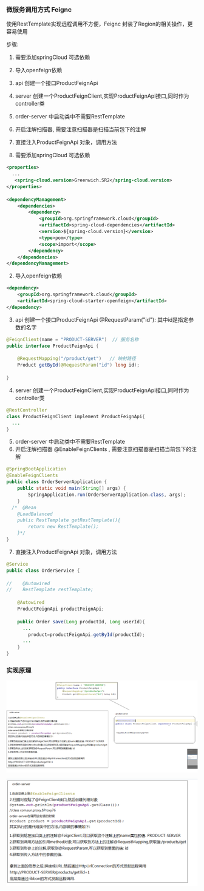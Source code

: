 
### 微服务调用方式 Feignc

使用RestTemplate实现远程调用不方便，Feignc 封装了Region的相关操作，更容易使用

步骤:
1. 需要添加springCloud 可选依赖
2. 导入openfeign依赖
3. api 创建一个接口ProductFeignApi
4. server 创建一个ProductFeignClient,实现ProductFeignApi接口,同时作为controller类
5. order-server 中启动类中不需要RestTemplate
6. 开启注解扫描器, 需要注意扫描器是扫描当前包下的注解
7. 直接注入ProductFeignApi 对象，调用方法



1. 需要添加springCloud 可选依赖

```xml
<properties>
  ...
   <spring-cloud.version>Greenwich.SR2</spring-cloud.version>
</properties>

<dependencyManagement>
    <dependencies>
        <dependency>
            <groupId>org.springframework.cloud</groupId>
            <artifactId>spring-cloud-dependencies</artifactId>
            <version>${spring-cloud.version}</version>
            <type>pom</type>
            <scope>import</scope>
        </dependency>
    </dependencies>
</dependencyManagement>
```

2. 导入openfeign依赖

```xml
<dependency>
	<groupId>org.springframework.cloud</groupId>
	<artifactId>spring-cloud-starter-openfeign</artifactId>
</dependency>
```

3. api 创建一个接口ProductFeignApi
@RequestParam("id"): 其中id是指定参数的名字

```java
@FeignClient(name = "PRODUCT-SERVER")  // 服务名称
public interface ProductFeignApi {

    @RequestMapping("/product/get")   // 映射路径
    Product getById(@RequestParam("id") long id);

}
```


4. server 创建一个ProductFeignClient,实现ProductFeignApi接口,同时作为controller类

```java
@RestController
class ProductFeignClient implement ProductFeignApi{
  ...
}
```

5. order-server 中启动类中不需要RestTemplate
6. 开启注解扫描器 @EnableFeignClients , 需要注意扫描器是扫描当前包下的注解

```java
@SpringBootApplication
@EnableFeignClients
public class OrderServerApplication {
    public static void main(String[] args) {
        SpringApplication.run(OrderServerApplication.class, args);
    }
  /*  @Bean
    @LoadBalanced
    public RestTemplate getRestTemplate(){
        return new RestTemplate();
    }*/
}
```


7. 直接注入ProductFeignApi 对象，调用方法


```java
@Service
public class OrderService {

//    @Autowired
//    RestTemplate restTemplate;

    @Autowired
    ProductFeignApi productFeignApi;

    public Order save(Long productId, Long userId){
      ...
        product=productFeignApi.getById(productId);
      ...
    }
}
```


### 实现原理

![](../assets/01_草稿-cf11dcdb.png)

![](../assets/01_草稿-f76f66ee.png)
